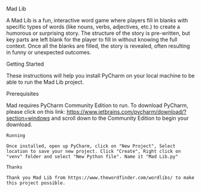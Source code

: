 Mad Lib

 A Mad Lib is a fun, interactive word game where players fill in blanks with specific types of words
(like nouns, verbs, adjectives, etc.) to create a humorous or surprising story.
The structure of the story is pre-written, but key parts are left blank for the player to fill in
without knowing the full context. Once all the blanks are filled, the story is revealed,
often resulting in funny or unexpected outcomes.


Getting Started

These instructions will help you install PyCharm on your local machine to be able to run the Mad Lib project.

Prerequisites

Mad requires PyCharm Community Edition to run. To download PyCharm, please click on this link: https://www.jetbrains.com/pycharm/download/?section=windows
and scroll down to the Community Edition to begin your download.

```
Running

Once installed, open up PyCharm, click on "New Project", Select location to save your new project. Click "Create", Right click on "venv" folder and select "New Python file". Name it "Mad Lib.py"

```

```
Thanks

Thank you Mad Lib from https://www.thewordfinder.com/wordlibs/ to make this project possible. 
